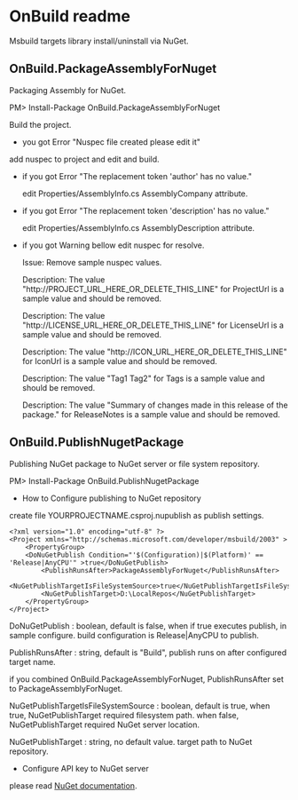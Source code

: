 # OnBuild readme

 Msbuild targets library install/uninstall via NuGet.

## OnBuild.PackageAssemblyForNuget

 Packaging Assembly for NuGet.

PM> Install-Package OnBuild.PackageAssemblyForNuget 

Build the project.

+ you got Error "Nuspec file created please edit it"

 add nuspec to project and edit and build.

+ if you got Error "The replacement token 'author' has no value."

  edit Properties/AssemblyInfo.cs AssemblyCompany attribute.

+ if you got Error "The replacement token 'description' has no value."

  edit Properties/AssemblyInfo.cs AssemblyDescription attribute.

+ if you got Warning bellow edit nuspec for resolve.

  Issue: Remove sample nuspec values.

  Description: The value "http://PROJECT_URL_HERE_OR_DELETE_THIS_LINE" for ProjectUrl is a sample value and should be removed.

  Description: The value "http://LICENSE_URL_HERE_OR_DELETE_THIS_LINE" for LicenseUrl is a sample value and should be removed.

  Description: The value "http://ICON_URL_HERE_OR_DELETE_THIS_LINE" for IconUrl is a sample value and should be removed.	

  Description: The value "Tag1 Tag2" for Tags is a sample value and should be removed.

  Description: The value "Summary of changes made in this release of the package." for ReleaseNotes is a sample value and should be removed.


## OnBuild.PublishNugetPackage

 Publishing NuGet package to NuGet server or file system repository.

PM> Install-Package OnBuild.PublishNugetPackage

- How to Configure publishing to NuGet repository

 create file YOURPROJECTNAME.csproj.nupublish as publish settings.

	<?xml version="1.0" encoding="utf-8" ?>
	<Project xmlns="http://schemas.microsoft.com/developer/msbuild/2003" >
		<PropertyGroup>
		<DoNuGetPublish Condition="'$(Configuration)|$(Platform)' == 'Release|AnyCPU'" >true</DoNuGetPublish>
			<PublishRunsAfter>PackageAssemblyForNuget</PublishRunsAfter>
			<NuGetPublishTargetIsFileSystemSource>true</NuGetPublishTargetIsFileSystemSource>
			<NuGetPublishTarget>D:\LocalRepos</NuGetPublishTarget>
		</PropertyGroup>
	</Project>

DoNuGetPublish : boolean, default is false, when if true executes publish,
  in sample configure. build configuration is Release|AnyCPU to publish.

PublishRunsAfter : string, default is "Build", publish runs on after configured target name.

  if you combined OnBuild.PackageAssemblyForNuget,
   PublishRunsAfter set to PackageAssemblyForNuget.

NuGetPublishTargetIsFileSystemSource : boolean, default is true, 
 when true, NuGetPublishTarget required filesystem path.
 when false, NuGetPublishTarget required NuGet server location.

NuGetPublishTarget : string, no default value.
 target path to NuGet repository.


- Configure API key to NuGet server

 please read [NuGet documentation](http://docs.nuget.org/docs/creating-packages/creating-and-publishing-a-package#api-key).

 

